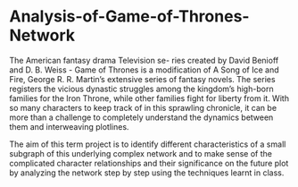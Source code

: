 # Analysis-of-Game-of-Thrones-Network

The American fantasy drama Television se- ries created by David Benioff and D. B. Weiss - Game of Thrones is a modification of A Song of Ice and Fire, George R. R. Martin’s extensive series of fantasy novels. The series registers the vicious dynastic struggles among the kingdom’s high-born families for the Iron Throne, while other families fight for liberty from it. With so many characters to keep track of in this sprawling chronicle, it can be more than a challenge to completely understand the dynamics between them and interweaving plotlines. 

The aim of this term project is to identify different characteristics of a small subgraph of this underlying complex network and to make sense of the complicated character relationships and their significance on the future plot by analyzing the network step by step using the techniques learnt in class.
